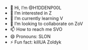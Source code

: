 - 👋 Hi, I’m @H1DDENP00L
- 👀 I’m interested in Z
- 🌱 I’m currently learning V
- 💞️ I’m looking to collaborate on ZoV
- 📫 How to reach me SVO
- 😄 Pronouns: SLON
- ⚡ Fun fact: killUA Zoldyk

<!---
H1DDENP00L/H1DDENP00L is a ✨ special ✨ repository because its `README.md` (this file) appears on your GitHub profile.
You can click the Preview link to take a look at your changes.
--->
